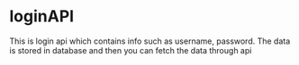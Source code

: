 # loginAPI
This is login api which contains info such as username, password. The data is stored in database and then you can fetch the data through api

